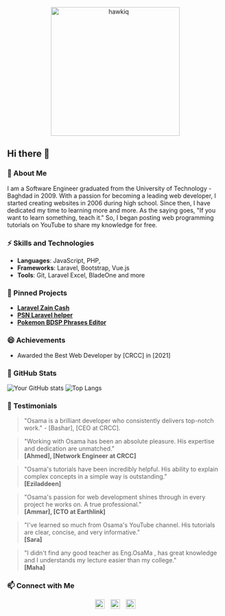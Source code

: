 <div align="center"><img src="https://i.imgur.com/IJMa6nkl.jpg" width=300 height=300 alt="hawkiq"></div>


## Hi there 👋

### 👯 About Me
I am a Software Engineer graduated from the University of Technology - Baghdad in 2009. With a passion for becoming a leading web developer, I started creating websites in 2006 during high school. Since then, I have dedicated my time to learning more and more. As the saying goes, "If you want to learn something, teach it." So, I began posting web programming tutorials on YouTube to share my knowledge for free.

### ⚡ Skills and Technologies
- **Languages**: JavaScript, PHP, 
- **Frameworks**: Laravel, Bootstrap, Vue.js
- **Tools**: Git, Laravel Excel, BladeOne and more

### 🔭 Pinned Projects
- **[Laravel Zain Cash](https://github.com/hawkiq/laravel-zaincash)**
- **[PSN Laravel helper](https://github.com/hawkiq/Larapsn)**
- **[Pokemon BDSP Phrases Editor](https://github.com/hawkiq/Pokemon-BDSP-Phrases-Editor)**

### 😄 Achievements
- Awarded the Best Web Developer by [CRCC] in [2021]

### 🤔 GitHub Stats
![Your GitHub stats](https://github-readme-stats.vercel.app/api?username=hawkiq&show_icons=true&theme=radical)
![Top Langs](https://github-readme-stats.vercel.app/api/top-langs/?username=hawkiq&layout=compact&theme=radical)

### 💬 Testimonials
> "Osama is a brilliant developer who consistently delivers top-notch work." - [Bashar], [CEO at CRCC].
>

> "Working with Osama has been an absolute pleasure. His expertise and dedication are unmatched."  
> **[Ahmed], [Network Engineer at CRCC]**

> "Osama's tutorials have been incredibly helpful. His ability to explain complex concepts in a simple way is outstanding."  
> **[Eziladdeen]**

> "Osama's passion for web development shines through in every project he works on. A true professional."  
> **[Ammar], [CTO at Earthlink]**

> "I've learned so much from Osama's YouTube channel. His tutorials are clear, concise, and very informative."  
> **[Sara]**

> "I didn't find any good teacher as Eng.OsaMa , has great knowledge and I understands my lecture easier than my college."  
> **[Maha]**

### 📫 Connect with Me
<p align="center">
  <a href="https://osama.app" target="_blank"><img src="https://img.icons8.com/color/48/000000/domain.png" alt="Official Website" width="22px" style="padding:0 5px 0 5px"></a>
  <a href="https://www.youtube.com/IQTECH/" target="_blank"><img src="https://img.icons8.com/color/48/000000/youtube-play.png" alt="YouTube Channel" width="22px" style="padding:0 5px 0 5px"></a>
  <a href="https://www.linkedin.com/in/osamahhasan/" target="_blank"><img src="https://img.icons8.com/color/48/000000/linkedin.png" alt="LinkedIn" width="22px" style="padding:0 5px 0 5px"></a>
</p>


<!--
**hawkiq/hawkiq** is a ✨ _special_ ✨ repository because its `README.md` (this file) appears on your GitHub profile.

Here are some ideas to get you started:

- 🔭 I’m currently working on ...
- 🌱 I’m currently learning ...
- 👯 I’m looking to collaborate on ...
- 🤔 I’m looking for help with ...
- 💬 Ask me about ...
- 📫 How to reach me: ...
- 😄 Pronouns: ...
- ⚡ Fun fact: ...
-->
